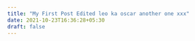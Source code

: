 ```yaml
---
title: "My First Post Edited leo ka oscar another one xxx"
date: 2021-10-23T16:36:28+05:30
draft: false
---
```


